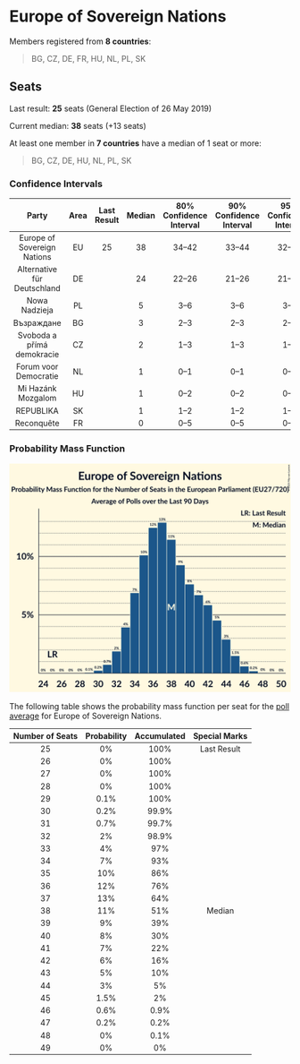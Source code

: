 # Europe of Sovereign Nations

Members registered from **8 countries**:

> BG, CZ, DE, FR, HU, NL, PL, SK

## Seats

Last result: **25** seats (General Election of 26 May 2019)

Current median: **38** seats (+13 seats)

At least one member in **7 countries** have a median of 1 seat or more:

> BG, CZ, DE, HU, NL, PL, SK

### Confidence Intervals

| Party | Area | Last Result | Median | 80% Confidence Interval | 90% Confidence Interval | 95% Confidence Interval | 99% Confidence Interval |
|:-----:|:----:|:-----------:|:------:|:-----------------------:|:-----------------------:|:-----------------------:|:-----------------------:|
| Europe of Sovereign Nations | EU | 25 | 38 | 34–42 | 33–44 | 32–44 | 31–46 |
| Alternative für Deutschland | DE | | 24 | 22–26 | 21–26 | 21–26 | 20–27 |
| Nowa Nadzieja | PL | | 5 | 3–6 | 3–6 | 3–6 | 3–7 |
| Възраждане | BG | | 3 | 2–3 | 2–3 | 2–3 | 2–3 |
| Svoboda a přímá demokracie | CZ | | 2 | 1–3 | 1–3 | 1–3 | 1–4 |
| Forum voor Democratie | NL | | 1 | 0–1 | 0–1 | 0–1 | 0–1 |
| Mi Hazánk Mozgalom | HU | | 1 | 0–2 | 0–2 | 0–2 | 0–2 |
| REPUBLIKA | SK | | 1 | 1–2 | 1–2 | 1–2 | 1–2 |
| Reconquête | FR | | 0 | 0–5 | 0–5 | 0–6 | 0–6 |

### Probability Mass Function

![Graph with seats probability mass function not yet produced](average-2025-05-31-seats-pmf-europeofsovereignnations.png "Seats Probability Mass Function")

The following table shows the probability mass function per seat for the [poll average](average-2025-05-31.html) for Europe of Sovereign Nations.

| Number of Seats | Probability | Accumulated | Special Marks |
|:---------------:|:-----------:|:-----------:|:-------------:|
| 25 | 0% | 100% | Last Result |
| 26 | 0% | 100% |  |
| 27 | 0% | 100% |  |
| 28 | 0% | 100% |  |
| 29 | 0.1% | 100% |  |
| 30 | 0.2% | 99.9% |  |
| 31 | 0.7% | 99.7% |  |
| 32 | 2% | 98.9% |  |
| 33 | 4% | 97% |  |
| 34 | 7% | 93% |  |
| 35 | 10% | 86% |  |
| 36 | 12% | 76% |  |
| 37 | 13% | 64% |  |
| 38 | 11% | 51% | Median |
| 39 | 9% | 39% |  |
| 40 | 8% | 30% |  |
| 41 | 7% | 22% |  |
| 42 | 6% | 16% |  |
| 43 | 5% | 10% |  |
| 44 | 3% | 5% |  |
| 45 | 1.5% | 2% |  |
| 46 | 0.6% | 0.9% |  |
| 47 | 0.2% | 0.2% |  |
| 48 | 0% | 0.1% |  |
| 49 | 0% | 0% |  |


